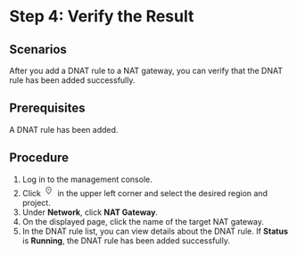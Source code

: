# Step 4: Verify the Result<a name="nat_qs_0011"></a>

## Scenarios<a name="section5439700611149"></a>

After you add a DNAT rule to a NAT gateway, you can verify that the DNAT rule has been added successfully.

## Prerequisites<a name="section24081145174428"></a>

A DNAT rule has been added.

## Procedure<a name="section1079812442237"></a>

1.  Log in to the management console.
2.  Click  ![](figures/icon-region.png)  in the upper left corner and select the desired region and project.
3.  Under  **Network**, click  **NAT Gateway**.
4.  On the displayed page, click the name of the target NAT gateway.
5.  In the DNAT rule list, you can view details about the DNAT rule. If  **Status**  is  **Running**, the DNAT rule has been added successfully.

